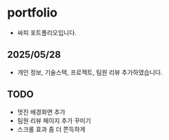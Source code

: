 # portfolio
- 싸피 포트폴리오입니다.

## 2025/05/28
- 개인 정보, 기술스택, 프로젝트, 팀원 리뷰 추가하였습니다.

## TODO
- 멋진 배경화면 추가
- 팀원 리뷰 페이지 추가 꾸미기
- 스크롤 효과 좀 더 쫀득하게
